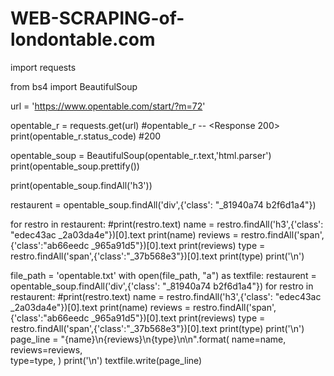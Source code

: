 # WEB-SCRAPING-of-londontable.com
import requests

from bs4 import BeautifulSoup

url = 'https://www.opentable.com/start/?m=72'

opentable_r = requests.get(url)
#opentable_r -- <Response 200>
print(opentable_r.status_code) #200

opentable_soup = BeautifulSoup(opentable_r.text,'html.parser')
print(opentable_soup.prettify())

print(opentable_soup.findAll('h3'))

restaurent = opentable_soup.findAll('div',{'class': "_81940a74 b2f6d1a4"})

for restro in  restaurent:
	#print(restro.text)
	name = restro.findAll('h3',{'class': "edec43ac _2a03da4e"})[0].text
        print(name)
	reviews = restro.findAll('span',{'class':"ab66eedc _965a91d5"})[0].text
	print(reviews)
	type = restro.findAll('span',{'class':"_37b568e3"})[0].text
	print(type)
	print('\n')

file_path = 'opentable.txt'
with open(file_path, "a") as  textfile:
	restaurent = opentable_soup.findAll('div',{'class': "_81940a74 b2f6d1a4"})
	for restro in  restaurent:
        	#print(restro.text)
        	name = restro.findAll('h3',{'class': "edec43ac _2a03da4e"})[0].text
        	print(name)
        	reviews = restro.findAll('span',{'class':"ab66eedc _965a91d5"})[0].text
        	print(reviews)
        	type = restro.findAll('span',{'class':"_37b568e3"})[0].text
        	print(type)
        	print('\n')
		page_line = "{name}\n{reviews}\n{type}\n\n".format(
			name=name,
			reviews=reviews,	
			type=type,
			)
		print('\n')
		textfile.write(page_line)
